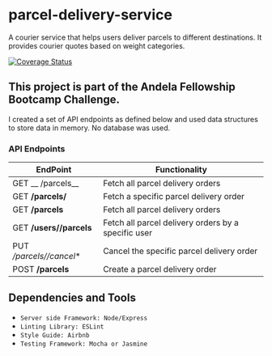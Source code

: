 # parcel-delivery-service
A courier service that helps users deliver parcels to different destinations. It provides courier quotes based on weight categories.

[![Coverage Status](https://coveralls.io/repos/github/emmsdan/parcel-delivery-service/badge.svg?branch=master)](https://coveralls.io/github/emmsdan/parcel-delivery-service?branch=master)

## This project is part of the Andela Fellowship Bootcamp Challenge.

I created a set of API endpoints as defined below and used data structures
to store data in memory. No database was used.

### API Endpoints

  | EndPoint | Functionality |
  | ------- | ----------- |
  | GET __ /parcels__ | Fetch all parcel delivery orders |
  | GET **/parcels/<parcelId>** | Fetch a specific parcel delivery order |
  | GET **/parcels** | Fetch all parcel delivery orders |
  | GET **/users/<userId>/parcels** | Fetch all parcel delivery orders by a specific user |
  | PUT */parcels/<parcelId>/cancel** | Cancel the specific parcel delivery order |
  | POST **/parcels**  | Create a parcel delivery order |

## Dependencies and Tools

- `Server side Framework: Node/Express`
- `Linting Library: ESLint`
- `Style Guide: Airbnb`
- `Testing Framework: Mocha or Jasmine`
